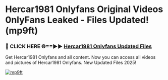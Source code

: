 # Hercar1981 Onlyfans Original Videos 0nlyFans Leaked - Files Updated! (mp9ft)

<h3>🔴 CLICK HERE 🌐==►► <a href="https://tinyurl.com/ehrbuxhb" rel="nofollow">Hercar1981 Onlyfans Updated Files</a></h3>

Get Hercar1981 Onlyfans and all content. Now you can access all videos and pictures of Hercar1981 Onlyfans. New Updated Files 2025!

[![mp9ft](https://i.imgur.com/lVYEuWS.gif)](https://tinyurl.com/ehrbuxhb)
